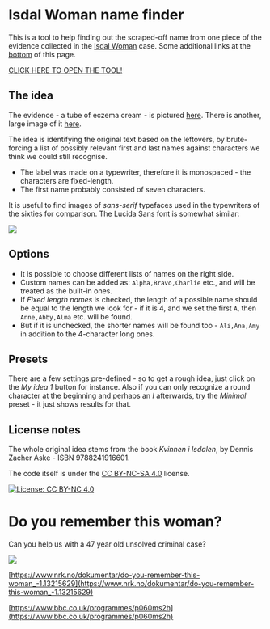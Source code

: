 # Isdal Woman name finder
This is a tool to help finding out the scraped-off name from one piece of the evidence collected in the [Isdal Woman](https://en.wikipedia.org/wiki/Isdal_Woman) case. Some additional links at the [bottom](#do-you-remember-this-woman?) of this page.

[CLICK HERE TO OPEN THE TOOL!](isdal.html)

## The idea

The evidence - a tube of eczema cream - is pictured [here](https://imgur.com/a/GWErhsA). There is another, large image of it [here](1ivtA9cvDXk6cGu2tuk39Qxd_19Mb9TWlcZkfZSXv7Og.jpg).

The idea is identifying the original text based on the leftovers, by brute-forcing a list of possibly relevant first and last names against characters we think we could still recognise.

- The label was made on a typewriter, therefore it is monospaced - the characters are fixed-length.
- The first name probably consisted of seven characters.

It is useful to find images of *sans-serif* typefaces used in the typewriters of the sixties for comparison. The Lucida Sans font is somewhat similar:

![](http://www.fontage.com/_images/large/ltype.gif)

## Options

- It is possible to choose different lists of names on the right side.
- Custom names can be added as: `Alpha,Bravo,Charlie` etc., and will be treated as the built-in ones.
- If *Fixed length names* is checked, the length of a possible name should be equal to the length we look for - if it is 4, and we set the first `A`, then `Anne,Abby,Alma` etc. will be found.
- But if it is unchecked, the shorter names will be found too - `Ali,Ana,Amy` in addition to the 4-character long ones.

## Presets

There are a few settings pre-defined - so to get a rough idea, just click on the *My idea 1* button for instance. Also if you can only recognize a round character at the beginning and perhaps an *I* afterwards, try the *Minimal* preset - it just shows results for that.

## License notes

The whole original idea stems from the book *Kvinnen i Isdalen*, by Dennis Zacher Aske - ISBN 9788241916601. 

The code itself is under the [CC BY-NC-SA 4.0](https://creativecommons.org/licenses/by-nc-sa/4.0/) license.

[![License: CC BY-NC 4.0](https://licensebuttons.net/l/by-nc/4.0/80x15.png)](https://creativecommons.org/licenses/by-nc/4.0/)

# Do you remember this woman?

Can you help us with a 47 year old unsolved criminal case?

![](https://gfx.nrk.no/QlzNqhT3Q1fwTH6TL-EtwgClPzJcuH35FGy3nvPgE6Xg)

[https://www.nrk.no/dokumentar/do-you-remember-this-woman_-1.13215629](https://www.nrk.no/dokumentar/do-you-remember-this-woman_-1.13215629)

[https://www.bbc.co.uk/programmes/p060ms2h](https://www.bbc.co.uk/programmes/p060ms2h)

